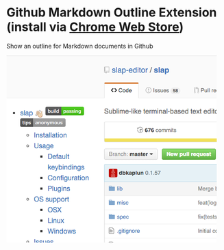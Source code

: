 # Github Markdown Outline Extension (install via [Chrome Web Store](https://chrome.google.com/webstore/detail/github-markdown-outline-e/gccinjjdbfdkkkebfbeipopijjfohfgj))
Show an outline for Markdown documents in Github

![screenshot](https://raw.githubusercontent.com/dbkaplun/github-markdown-outline-extension/master/screenshot.png)
